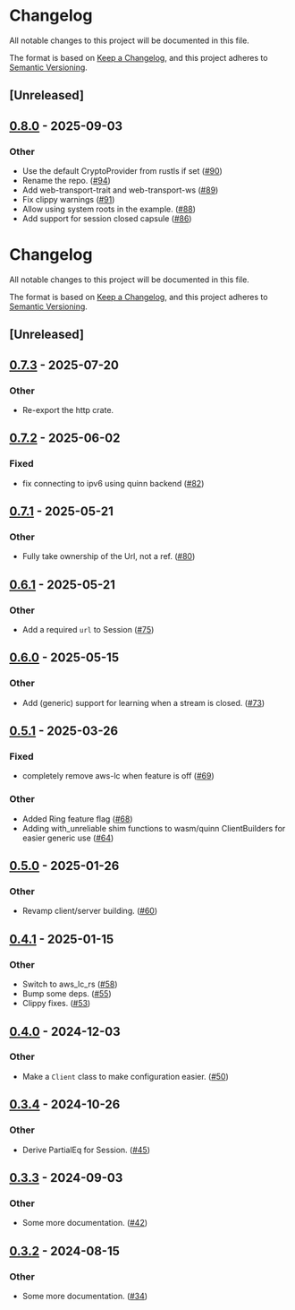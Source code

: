# Changelog

All notable changes to this project will be documented in this file.

The format is based on [Keep a Changelog](https://keepachangelog.com/en/1.0.0/),
and this project adheres to [Semantic Versioning](https://semver.org/spec/v2.0.0.html).

## [Unreleased]

## [0.8.0](https://github.com/kixelated/web-transport/compare/web-transport-quinn-v0.7.3...web-transport-quinn-v0.8.0) - 2025-09-03

### Other

- Use the default CryptoProvider from rustls if set ([#90](https://github.com/kixelated/web-transport/pull/90))
- Rename the repo. ([#94](https://github.com/kixelated/web-transport/pull/94))
- Add web-transport-trait and web-transport-ws ([#89](https://github.com/kixelated/web-transport/pull/89))
- Fix clippy warnings ([#91](https://github.com/kixelated/web-transport/pull/91))
- Allow using system roots in the example. ([#88](https://github.com/kixelated/web-transport/pull/88))
- Add support for session closed capsule ([#86](https://github.com/kixelated/web-transport/pull/86))
# Changelog
All notable changes to this project will be documented in this file.

The format is based on [Keep a Changelog](https://keepachangelog.com/en/1.0.0/),
and this project adheres to [Semantic Versioning](https://semver.org/spec/v2.0.0.html).

## [Unreleased]

## [0.7.3](https://github.com/kixelated/web-transport/compare/web-transport-quinn-v0.7.2...web-transport-quinn-v0.7.3) - 2025-07-20

### Other

- Re-export the http crate.

## [0.7.2](https://github.com/kixelated/web-transport/compare/web-transport-quinn-v0.7.1...web-transport-quinn-v0.7.2) - 2025-06-02

### Fixed

- fix connecting to ipv6 using quinn backend ([#82](https://github.com/kixelated/web-transport/pull/82))

## [0.7.1](https://github.com/kixelated/web-transport/compare/web-transport-quinn-v0.7.0...web-transport-quinn-v0.7.1) - 2025-05-21

### Other

- Fully take ownership of the Url, not a ref. ([#80](https://github.com/kixelated/web-transport/pull/80))

## [0.6.1](https://github.com/kixelated/web-transport/compare/web-transport-quinn-v0.6.0...web-transport-quinn-v0.6.1) - 2025-05-21

### Other

- Add a required `url` to Session ([#75](https://github.com/kixelated/web-transport/pull/75))

## [0.6.0](https://github.com/kixelated/web-transport/compare/web-transport-quinn-v0.5.1...web-transport-quinn-v0.6.0) - 2025-05-15

### Other

- Add (generic) support for learning when a stream is closed. ([#73](https://github.com/kixelated/web-transport/pull/73))

## [0.5.1](https://github.com/kixelated/web-transport/compare/web-transport-quinn-v0.5.0...web-transport-quinn-v0.5.1) - 2025-03-26

### Fixed

- completely remove aws-lc when feature is off ([#69](https://github.com/kixelated/web-transport/pull/69))

### Other

- Added Ring feature flag ([#68](https://github.com/kixelated/web-transport/pull/68))
- Adding with_unreliable shim functions to wasm/quinn ClientBuilders for easier generic use ([#64](https://github.com/kixelated/web-transport/pull/64))

## [0.5.0](https://github.com/kixelated/web-transport/compare/web-transport-quinn-v0.4.1...web-transport-quinn-v0.5.0) - 2025-01-26

### Other

- Revamp client/server building. ([#60](https://github.com/kixelated/web-transport/pull/60))

## [0.4.1](https://github.com/kixelated/web-transport/compare/web-transport-quinn-v0.4.0...web-transport-quinn-v0.4.1) - 2025-01-15

### Other

- Switch to aws_lc_rs ([#58](https://github.com/kixelated/web-transport/pull/58))
- Bump some deps. ([#55](https://github.com/kixelated/web-transport/pull/55))
- Clippy fixes. ([#53](https://github.com/kixelated/web-transport/pull/53))

## [0.4.0](https://github.com/kixelated/web-transport/compare/web-transport-quinn-v0.3.4...web-transport-quinn-v0.4.0) - 2024-12-03

### Other

- Make a `Client` class to make configuration easier. ([#50](https://github.com/kixelated/web-transport/pull/50))

## [0.3.4](https://github.com/kixelated/web-transport/compare/web-transport-quinn-v0.3.3...web-transport-quinn-v0.3.4) - 2024-10-26

### Other

- Derive PartialEq for Session. ([#45](https://github.com/kixelated/web-transport/pull/45))

## [0.3.3](https://github.com/kixelated/web-transport/compare/web-transport-quinn-v0.3.2...web-transport-quinn-v0.3.3) - 2024-09-03

### Other
- Some more documentation. ([#42](https://github.com/kixelated/web-transport/pull/42))

## [0.3.2](https://github.com/kixelated/web-transport/compare/web-transport-quinn-v0.3.1...web-transport-quinn-v0.3.2) - 2024-08-15

### Other
- Some more documentation. ([#34](https://github.com/kixelated/web-transport/pull/34))
